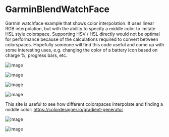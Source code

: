# GarminBlendWatchFace
Garmin watchface example that shows color interpolation. It uses linear RGB interpolation, but with the ability to specify a middle color to imitate HSL style colorspace.
Supporting HSV / HSL directly would not be optimal for performance because of the calculations required to convert between colorspaces.
Hopefully someone will find this code useful and come up with some interesting uses, e.g. changing the color of a battery icon based on charge %, progress bars, etc.

![image](https://github.com/MrJacquers/GarminBlendWatchFace/assets/84329887/33c9c8de-bb27-428c-ab0b-d3df4d2cfa37)

![image](https://github.com/MrJacquers/GarminBlendWatchFace/assets/84329887/66bfe60f-1b23-4f36-aa13-a01ce52c49f6)

![image](https://github.com/MrJacquers/GarminBlendWatchFace/assets/84329887/839850d6-8ecd-4992-a1a3-478cfb557f9a)

![image](https://github.com/MrJacquers/GarminBlendWatchFace/assets/84329887/4263e8bf-a081-43a6-84d4-b2b8d7d505fa)

This site is useful to see how different colorspaces interpolate and finding a middle color: https://colordesigner.io/gradient-generator

![image](https://github.com/MrJacquers/GarminBlendWatchFace/assets/84329887/c433d829-b662-47bf-8398-0cf4a75d4826)

![image](https://github.com/MrJacquers/GarminBlendWatchFace/assets/84329887/a50b3c5b-1da0-4b5f-a39f-d69466f6107d)
